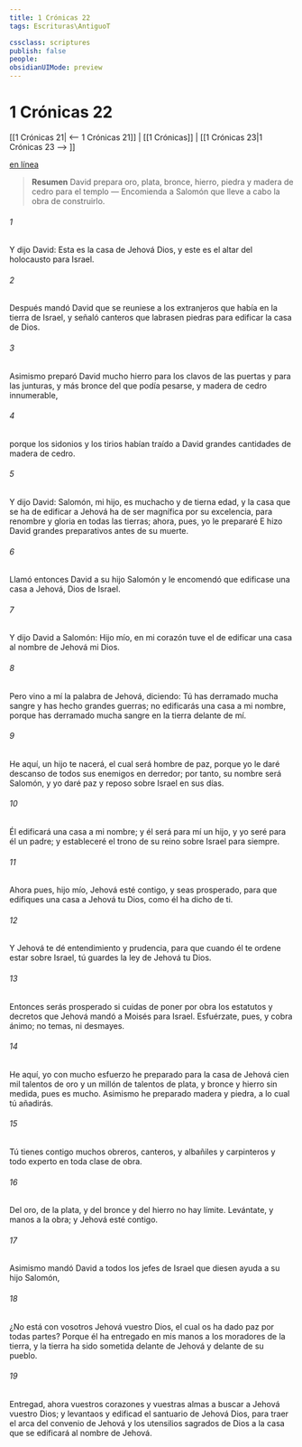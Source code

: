 ```yaml
---
title: 1 Crónicas 22
tags: Escrituras\AntiguoT

cssclass: scriptures
publish: false
people:
obsidianUIMode: preview
---
```


# 1 Crónicas 22
[[1 Crónicas 21| <-- 1 Crónicas 21]] | [[1 Crónicas]] | [[1 Crónicas 23|1 Crónicas 23 --> ]]

[en línea](https://churchofjesuschrist.org/study/scriptures/ot/1-chr/22?lang=spa)

> __Resumen__
David prepara oro, plata, bronce, hierro, piedra y madera de cedro para el templo — Encomienda a Salomón que lleve a cabo la obra de construirlo.

###### 1 
Y dijo David: Esta es la casa de Jehová Dios, y este es el altar del holocausto para Israel.

###### 2 
Después mandó David que se reuniese a los extranjeros que había en la tierra de Israel, y señaló canteros que labrasen piedras para edificar la casa de Dios.

###### 3 
Asimismo preparó David mucho hierro para los clavos de las puertas y para las junturas, y más bronce del que podía pesarse, y madera de cedro innumerable,

###### 4 
porque los sidonios y los tirios habían traído a David grandes cantidades de madera de cedro.

###### 5 
Y dijo David: Salomón, mi hijo, es muchacho y de tierna edad, y la casa que se ha de edificar a Jehová ha de ser magnífica por su excelencia, para renombre y gloria en todas las tierras; ahora, pues, yo le prepararé  E hizo David grandes preparativos antes de su muerte.

###### 6 
Llamó entonces David a su hijo Salomón y le encomendó que edificase una casa a Jehová, Dios de Israel.

###### 7 
Y dijo David a Salomón: Hijo mío, en mi corazón tuve el  de edificar una casa al nombre de Jehová mi Dios.

###### 8 
Pero vino a mí la palabra de Jehová, diciendo: Tú has derramado mucha sangre y has hecho grandes guerras; no edificarás una casa a mi nombre, porque has derramado mucha sangre en la tierra delante de mí.

###### 9 
He aquí, un hijo te nacerá, el cual será hombre de paz, porque yo le daré descanso de todos sus enemigos en derredor; por tanto, su nombre será Salomón, y yo daré paz y reposo sobre Israel en sus días.

###### 10 
Él edificará una casa a mi nombre; y él será para mí un hijo, y yo seré para él un padre; y estableceré el trono de su reino sobre Israel para siempre.

###### 11 
Ahora pues, hijo mío, Jehová esté contigo, y seas prosperado, para que edifiques una casa a Jehová tu Dios, como él ha dicho de ti.

###### 12 
Y Jehová te dé entendimiento y prudencia, para que cuando él te ordene estar sobre Israel, tú guardes la ley de Jehová tu Dios.

###### 13 
Entonces serás prosperado si cuidas de poner por obra los estatutos y decretos que Jehová mandó a Moisés para Israel. Esfuérzate, pues, y cobra ánimo; no temas, ni desmayes.

###### 14 
He aquí, yo con mucho esfuerzo he preparado para la casa de Jehová cien mil talentos de oro y un millón de talentos de plata, y bronce y hierro sin medida, pues es mucho. Asimismo he preparado madera y piedra, a lo cual tú añadirás.

###### 15 
Tú tienes contigo muchos obreros, canteros, y albañiles y carpinteros y todo experto en toda clase de obra.

###### 16 
Del oro, de la plata, y del bronce y del hierro no hay límite. Levántate,  y manos a la obra; y Jehová esté contigo.

###### 17 
Asimismo mandó David a todos los jefes de Israel que diesen ayuda a su hijo Salomón, 

###### 18 
¿No está con vosotros Jehová vuestro Dios, el cual os ha dado paz por todas partes? Porque él ha entregado en mis manos a los moradores de la tierra, y la tierra ha sido sometida delante de Jehová y delante de su pueblo.

###### 19 
Entregad,  ahora vuestros corazones y vuestras almas a buscar a Jehová vuestro Dios; y levantaos y edificad el santuario de Jehová Dios, para traer el arca del convenio de Jehová y los utensilios sagrados de Dios a la casa que se edificará al nombre de Jehová.


